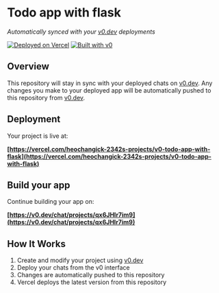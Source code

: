 # Todo app with flask

*Automatically synced with your [v0.dev](https://v0.dev) deployments*

[![Deployed on Vercel](https://img.shields.io/badge/Deployed%20on-Vercel-black?style=for-the-badge&logo=vercel)](https://vercel.com/heochangick-2342s-projects/v0-todo-app-with-flask)
[![Built with v0](https://img.shields.io/badge/Built%20with-v0.dev-black?style=for-the-badge)](https://v0.dev/chat/projects/qx6JHlr7im9)

## Overview

This repository will stay in sync with your deployed chats on [v0.dev](https://v0.dev).
Any changes you make to your deployed app will be automatically pushed to this repository from [v0.dev](https://v0.dev).

## Deployment

Your project is live at:

**[https://vercel.com/heochangick-2342s-projects/v0-todo-app-with-flask](https://vercel.com/heochangick-2342s-projects/v0-todo-app-with-flask)**

## Build your app

Continue building your app on:

**[https://v0.dev/chat/projects/qx6JHlr7im9](https://v0.dev/chat/projects/qx6JHlr7im9)**

## How It Works

1. Create and modify your project using [v0.dev](https://v0.dev)
2. Deploy your chats from the v0 interface
3. Changes are automatically pushed to this repository
4. Vercel deploys the latest version from this repository